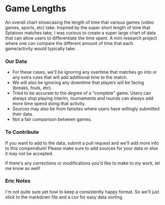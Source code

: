 Game Lengths
==========

An overall chart showcasing the length of time that various games (video games, sports, etc) take. Inspired by the super short length of time that Splatoon matches take, I was curious to create a super large chart of data that can allow users to differentiate the time spent. A mini research project where one can compare the different amount of time that each game/activity would typically take. 


### Our Data
- For these cases, we'll be ignoring any overtime that matches go into or any extra rules that will add additional time to the match. 
- We will also be ignoring any downtime that players will be facing (breaks, fouls, etc).
- Tried to be accurate to the degree of a "complete" game. Users can always stop playing interim, tournaments and rounds can always add more time spend doing that activity.
- Sources may also be from fansites where users have willingly submitted their data.
- Not a fair comparison between games.

### To Contribute
If you want to add to the data, submit a pull request and we'll add more info to this compendium! Please make sure to add sources for your data or else it may not be accepted.

If there's any corrections or modifications you'd like to make to my work, let me know as well!

### Eric Notes
I'm not quite sure yet how to keep a consistently happy format. So we'll just stick to the markdown file and a csv for easy data sorting.